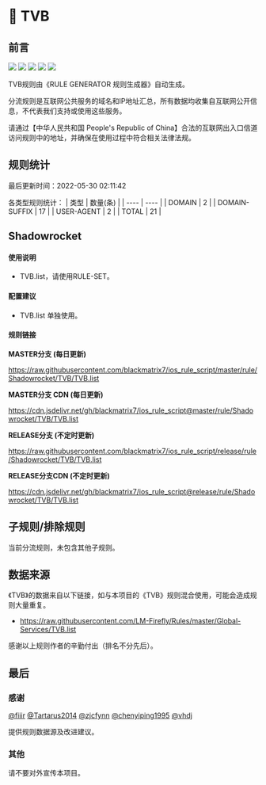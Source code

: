 # 🧸 TVB

## 前言

![](https://shields.io/badge/-移除重复规则-ff69b4) ![](https://shields.io/badge/-DOMAIN与DOMAIN--SUFFIX合并-green) ![](https://shields.io/badge/-DOMAIN--SUFFIX间合并-critical) ![](https://shields.io/badge/-DOMAIN--SUFFIX与DOMAIN--KEYWORD合并-blue) ![](https://shields.io/badge/-IP--CIDR(6)合并-blueviolet) 

TVB规则由《RULE GENERATOR 规则生成器》自动生成。

分流规则是互联网公共服务的域名和IP地址汇总，所有数据均收集自互联网公开信息，不代表我们支持或使用这些服务。

请通过【中华人民共和国 People's Republic of China】合法的互联网出入口信道访问规则中的地址，并确保在使用过程中符合相关法律法规。

## 规则统计

最后更新时间：2022-05-30 02:11:42

各类型规则统计：
| 类型 | 数量(条)  | 
| ---- | ----  |
| DOMAIN | 2  | 
| DOMAIN-SUFFIX | 17  | 
| USER-AGENT | 2  | 
| TOTAL | 21  | 


## Shadowrocket 

#### 使用说明
- TVB.list，请使用RULE-SET。

#### 配置建议
- TVB.list 单独使用。

#### 规则链接
**MASTER分支 (每日更新)**

https://raw.githubusercontent.com/blackmatrix7/ios_rule_script/master/rule/Shadowrocket/TVB/TVB.list

**MASTER分支 CDN (每日更新)**

https://cdn.jsdelivr.net/gh/blackmatrix7/ios_rule_script@master/rule/Shadowrocket/TVB/TVB.list

**RELEASE分支 (不定时更新)**

https://raw.githubusercontent.com/blackmatrix7/ios_rule_script/release/rule/Shadowrocket/TVB/TVB.list

**RELEASE分支CDN (不定时更新)**

https://cdn.jsdelivr.net/gh/blackmatrix7/ios_rule_script@release/rule/Shadowrocket/TVB/TVB.list

## 子规则/排除规则


当前分流规则，未包含其他子规则。

## 数据来源

《TVB》的数据来自以下链接，如与本项目的《TVB》规则混合使用，可能会造成规则大量重复。

- https://raw.githubusercontent.com/LM-Firefly/Rules/master/Global-Services/TVB.list


感谢以上规则作者的辛勤付出（排名不分先后）。

## 最后

### 感谢

[@fiiir](https://github.com/fiiir) [@Tartarus2014](https://github.com/Tartarus2014) [@zjcfynn](https://github.com/zjcfynn) [@chenyiping1995](https://github.com/chenyiping1995) [@vhdj](https://github.com/vhdj)

提供规则数据源及改进建议。

### 其他

请不要对外宣传本项目。